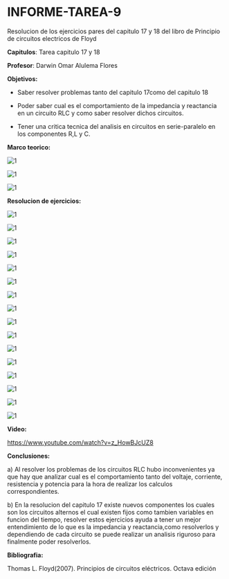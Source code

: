 # INFORME-TAREA-9

Resolucion de los ejercicios pares del capitulo 17 y 18 del libro de Principio de circuitos electricos de Floyd

**Capitulos**: Tarea capitulo 17 y 18

**Profesor**: Darwin Omar Alulema Flores

**Objetivos:** 

- Saber resolver problemas tanto del capitulo 17como del capitulo 18
 
- Poder saber cual es el comportamiento de la impedancia y reactancia en un circuito RLC y como saber resolver dichos circuitos.

- Tener una critica tecnica del analisis en circuitos en serie-paralelo en los componentes R,L y C. 

**Marco teorico:** 

![1](https://github.com/mrvillegas/Informe_Tarea_9/blob/main/P%C3%A1gina%201.png)

![1](https://github.com/mrvillegas/Informe_Tarea_9/blob/main/P%C3%A1gina%202.png)

![1](https://github.com/mrvillegas/Informe_Tarea_9/blob/main/P%C3%A1gina%203.png)

**Resolucion de ejercicios:** 

![1](https://github.com/mrvillegas/Informe_Tarea_9/blob/main/tarea_9_completo_01.png)

![1](https://github.com/mrvillegas/Informe_Tarea_9/blob/main/tarea_9_completo_02.png)

![1](https://github.com/mrvillegas/Informe_Tarea_9/blob/main/tarea_9_completo_03.png)

![1](https://github.com/mrvillegas/Informe_Tarea_9/blob/main/tarea_9_completo_04.png)

![1](https://github.com/mrvillegas/Informe_Tarea_9/blob/main/tarea_9_completo_05.png)

![1](https://github.com/mrvillegas/Informe_Tarea_9/blob/main/tarea_9_completo_06.png)

![1](https://github.com/mrvillegas/Informe_Tarea_9/blob/main/tarea_9_completo_07.png)

![1](https://github.com/mrvillegas/Informe_Tarea_9/blob/main/tarea_9_completo_08.png)

![1](https://github.com/mrvillegas/Informe_Tarea_9/blob/main/tarea_9_completo_09.png)

![1](https://github.com/mrvillegas/Informe_Tarea_9/blob/main/tarea_9_completo_10.png)

![1](https://github.com/mrvillegas/Informe_Tarea_9/blob/main/tarea_9_completo_11.png)

![1](https://github.com/mrvillegas/Informe_Tarea_9/blob/main/tarea_9_completo_12.png)

![1](https://github.com/mrvillegas/Informe_Tarea_9/blob/main/tarea_9_completo_13.png)

![1](https://github.com/mrvillegas/Informe_Tarea_9/blob/main/tarea_9_completo_14.png)

![1](https://github.com/mrvillegas/Informe_Tarea_9/blob/main/tarea_9_completo_15.png)

![1](https://github.com/mrvillegas/Informe_Tarea_9/blob/main/tarea_9_completo_16.png)

**Video:** 
  
 https://www.youtube.com/watch?v=z_HowBJcUZ8
 
 **Conclusiones:** 
 
 a) Al resolver los problemas de los circuitos RLC hubo inconvenientes ya que hay que analizar cual es el comportamiento tanto del voltaje, corriente, resistencia y potencia para la hora de realizar los calculos correspondientes. 
 
 b) En la resolucion del capitulo 17 existe nuevos componentes los cuales son los circuitos alternos el cual existen fijos como tambien variables en funcion del tiempo, resolver estos ejercicios ayuda a tener un mejor entendimiento de lo que es la impedancia y reactancia,como resolverlos y dependiendo de cada circuito se puede realizar un analisis riguroso para finalmente poder resolverlos. 
  
  **Bibliografia:** 
  
  Thomas L. Floyd(2007). Principios de circuitos eléctricos. Octava edición 
  
